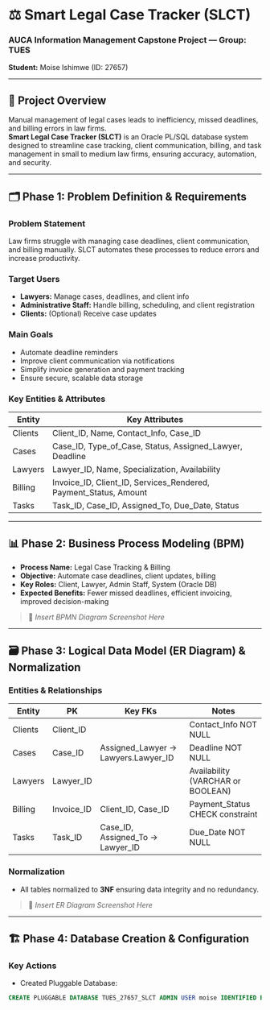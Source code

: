 # ⚖️ Smart Legal Case Tracker (SLCT)  
### AUCA Information Management Capstone Project — Group: TUES  
**Student:** Moise Ishimwe (ID: 27657)  

---

## 📌 Project Overview  
Manual management of legal cases leads to inefficiency, missed deadlines, and billing errors in law firms.  
**Smart Legal Case Tracker (SLCT)** is an Oracle PL/SQL database system designed to streamline case tracking, client communication, billing, and task management in small to medium law firms, ensuring accuracy, automation, and security.

---

## 🗂️ Phase 1: Problem Definition & Requirements  

### Problem Statement  
Law firms struggle with managing case deadlines, client communication, and billing manually. SLCT automates these processes to reduce errors and increase productivity.

### Target Users  
- **Lawyers:** Manage cases, deadlines, and client info  
- **Administrative Staff:** Handle billing, scheduling, and client registration  
- **Clients:** (Optional) Receive case updates  

### Main Goals  
- Automate deadline reminders  
- Improve client communication via notifications  
- Simplify invoice generation and payment tracking  
- Ensure secure, scalable data storage  

### Key Entities & Attributes  

| Entity  | Key Attributes                                  |
|---------|------------------------------------------------|
| Clients | Client_ID, Name, Contact_Info, Case_ID          |
| Cases   | Case_ID, Type_of_Case, Status, Assigned_Lawyer, Deadline |
| Lawyers | Lawyer_ID, Name, Specialization, Availability  |
| Billing | Invoice_ID, Client_ID, Services_Rendered, Payment_Status, Amount |
| Tasks   | Task_ID, Case_ID, Assigned_To, Due_Date, Status |

---

## 📊 Phase 2: Business Process Modeling (BPM)  

- **Process Name:** Legal Case Tracking & Billing  
- **Objective:** Automate case deadlines, client updates, billing  
- **Key Roles:** Client, Lawyer, Admin Staff, System (Oracle DB)  
- **Expected Benefits:** Fewer missed deadlines, efficient invoicing, improved decision-making  

> 📸 *Insert BPMN Diagram Screenshot Here*  

---

## 🗃️ Phase 3: Logical Data Model (ER Diagram) & Normalization  

### Entities & Relationships  

| Entity   | PK       | Key FKs                           | Notes                              |
|----------|----------|---------------------------------|-----------------------------------|
| Clients  | Client_ID|                                 | Contact_Info NOT NULL             |
| Cases    | Case_ID  | Assigned_Lawyer → Lawyers.Lawyer_ID | Deadline NOT NULL                 |
| Lawyers  | Lawyer_ID|                                 | Availability (VARCHAR or BOOLEAN) |
| Billing  | Invoice_ID| Client_ID, Case_ID              | Payment_Status CHECK constraint  |
| Tasks    | Task_ID  | Case_ID, Assigned_To → Lawyer_ID| Due_Date NOT NULL                |

### Normalization  
- All tables normalized to **3NF** ensuring data integrity and no redundancy.  

> 📸 *Insert ER Diagram Screenshot Here*  

---

## 🏗️ Phase 4: Database Creation & Configuration  

### Key Actions  
- Created Pluggable Database:  
```sql
CREATE PLUGGABLE DATABASE TUES_27657_SLCT ADMIN USER moise IDENTIFIED BY moise ROLES=(DBA);

